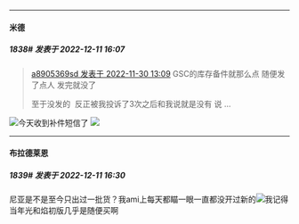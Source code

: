 

*****

####  米德  
##### 1838#       发表于 2022-12-11 16:07

<blockquote><a href="httphttps://bbs.saraba1st.com/2b/forum.php?mod=redirect&amp;goto=findpost&amp;pid=58689932&amp;ptid=1917265" target="_blank">a8905369sd 发表于 2022-11-30 13:09</a>
GSC的库存备件就那么点 随便发了点人 发完就没了 

至于没发的  反正被我投诉了3次之后和我说就是没有 说 ...</blockquote>
<img src="https://static.saraba1st.com/image/smiley/face2017/106.png" referrerpolicy="no-referrer">今天收到补件短信了
<img src="https://p.sda1.dev/8/a398d4e7a9f0b757de9c1703224552b8/CMP_20221211160650141.jpg" referrerpolicy="no-referrer">



*****

####  布拉德莱恩  
##### 1839#       发表于 2022-12-11 16:30

尼亚是不是至今只出过一批货？我ami上每天都瞄一眼一直都没开过新的<img src="https://static.saraba1st.com/image/smiley/face2017/068.png" referrerpolicy="no-referrer">我记得当年光和焰初版几乎是随便买啊

